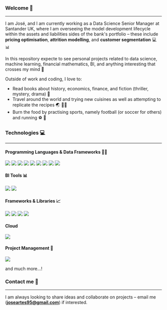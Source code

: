 ### Welcome :wave:
---
I am José, and I am currently working as a Data Science Senior Manager at Santander UK, where I am overseeing the model development lifecycle within the assets and liabilities sides of the bank's portfolio – these include **pricing optimisation**, **attrition modelling**, and **customer segmentation** :computer: :bar_chart:

In this repository expecte to see personal projects related to data science, machine learning, financial mathematics, BI, and anything interesting that crosses my mind :thinking:

Outside of work and coding, I love to:

- Read books about history, economics, finance, and fiction (thriller, mystery, drama) :book:
- Travel around the world and trying new cuisines as well as attempting to replicate the recipes :earth_asia: :cook:
- Burn the food by practising sports, namely football (or soccer for others) and running :soccer: :running:

### Technologies :computer:
---
#### Programming Languages & Data Frameworks :man_technologist:
![](https://img.shields.io/badge/Python-FFD43B?style=for-the-badge&logo=python&logoColor=blue) ![](https://img.shields.io/badge/C%2B%2B-00599C?style=for-the-badge&logo=c%2B%2B&logoColor=white) ![](https://img.shields.io/badge/HTML5-E34F26?style=for-the-badge&logo=html5&logoColor=white) ![](https://img.shields.io/badge/LaTeX-47A141?style=for-the-badge&logo=LaTeX&logoColor=white) ![](https://img.shields.io/badge/MongoDB-4EA94B?style=for-the-badge&logo=mongodb&logoColor=white) ![](https://img.shields.io/badge/PostgreSQL-316192?style=for-the-badge&logo=postgresql&logoColor=white) ![](https://img.shields.io/badge/Sqlite-003B57?style=for-the-badge&logo=sqlite&logoColor=white) ![](https://img.shields.io/badge/Apache_Spark-FFFFFF?style=for-the-badge&logo=apachespark&logoColor=#E35A16) ![](https://img.shields.io/badge/GNU%20Bash-4EAA25?style=for-the-badge&logo=GNU%20Bash&logoColor=white)

#### BI Tools :bar_chart:
![](https://img.shields.io/badge/Plotly-239120?style=for-the-badge&logo=plotly&logoColor=white) ![](https://img.shields.io/badge/PowerBI-F2C811?style=for-the-badge&logo=Power%20BI&logoColor=white)

#### Frameworks & Libraries :chart_with_upwards_trend:
![](https://img.shields.io/badge/scikit_learn-F7931E?style=for-the-badge&logo=scikit-learn&logoColor=white) ![](    https://img.shields.io/badge/SciPy-654FF0?style=for-the-badge&logo=SciPy&logoColor=white) ![](https://img.shields.io/badge/Flask-000000?style=for-the-badge&logo=flask&logoColor=white) ![](https://img.shields.io/badge/PyTorch-EE4C2C?style=for-the-badge&logo=pytorch&logoColor=white)

#### Cloud
![](https://img.shields.io/badge/Amazon_AWS-FF9900?style=for-the-badge&logo=amazonaws&logoColor=whit)

#### Project Management :memo:
![](https://img.shields.io/badge/Jira-0052CC?style=for-the-badge&logo=Jira&logoColor=white)

and much more...!

### Contact me :postbox:
---
I am always looking to share ideas and collaborate on projects – email me (**joseartes95@gmail.com**) if interested.